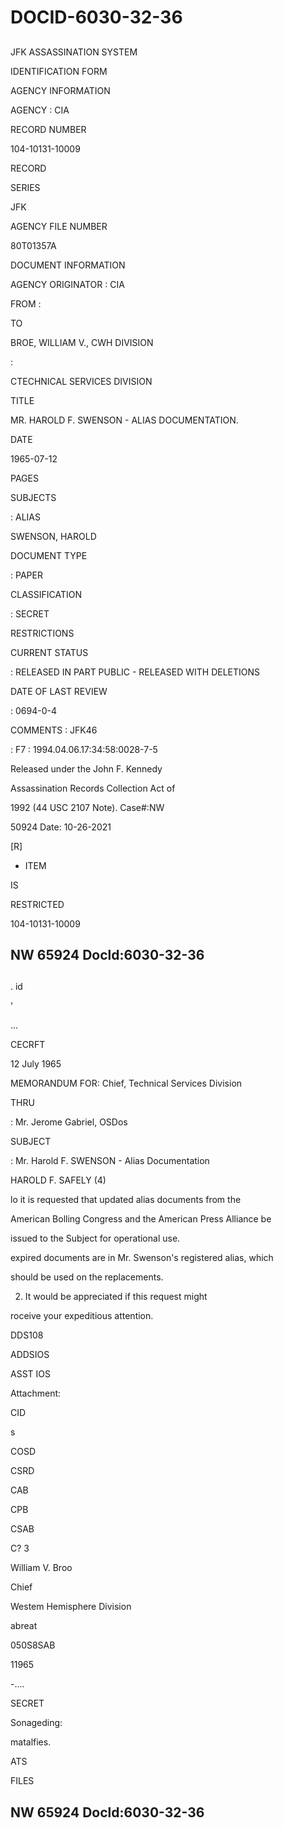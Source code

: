 # DOCID-6030-32-36

##
JFK ASSASSINATION SYSTEM

IDENTIFICATION FORM

AGENCY INFORMATION

AGENCY : CIA

RECORD NUMBER

104-10131-10009

RECORD

SERIES

JFK

AGENCY FILE NUMBER

80T01357A

DOCUMENT INFORMATION

AGENCY ORIGINATOR : CIA

FROM :

TO

BROE, WILLIAM V., CWH DIVISION

:

CTECHNICAL SERVICES DIVISION

TITLE

MR. HAROLD F. SWENSON - ALIAS DOCUMENTATION.

DATE

1965-07-12

PAGES

SUBJECTS

: ALIAS

SWENSON, HAROLD

DOCUMENT TYPE

: PAPER

CLASSIFICATION

: SECRET

RESTRICTIONS

CURRENT STATUS

: RELEASED IN PART PUBLIC - RELEASED WITH DELETIONS

DATE OF LAST REVIEW

: 0694-0-4

COMMENTS : JFK46

: F7 : 1994.04.06.17:34:58:0028-7-5

Released under the John F. Kennedy

Assassination Records Collection Act of

1992 (44 USC 2107 Note). Case#:NW

50924 Date: 10-26-2021

[R]

- ITEM

IS

RESTRICTED

104-10131-10009

NW 65924 Docld:6030-32-36
---

##
. id

'

...

CECRFT

12 July 1965

MEMORANDUM FOR: Chief, Technical Services Division

THRU

: Mr. Jerome Gabriel, OSDos

SUBJECT

: Mr. Harold F. SWENSON - Alias Documentation

HAROLD F. SAFELY (4)

lo it is requested that updated alias documents from the

American Bolling Congress and the American Press Alliance be

issued to the Subject for operational use.

expired documents are in Mr. Swenson's registered alias, which

should be used on the replacements.

2. It would be appreciated if this request might

roceive your expeditious attention.

DDS108

ADDSIOS

ASST IOS

Attachment:

CID

s

COSD

CSRD

CAB

CPB

CSAB

C? 3

William V. Broo

Chief

Westem Hemisphere Division

abreat

050S8SAB

11965

-....

SECRET

Sonageding:

matalfies.

ATS

FILES

NW 65924 Docld:6030-32-36
---

